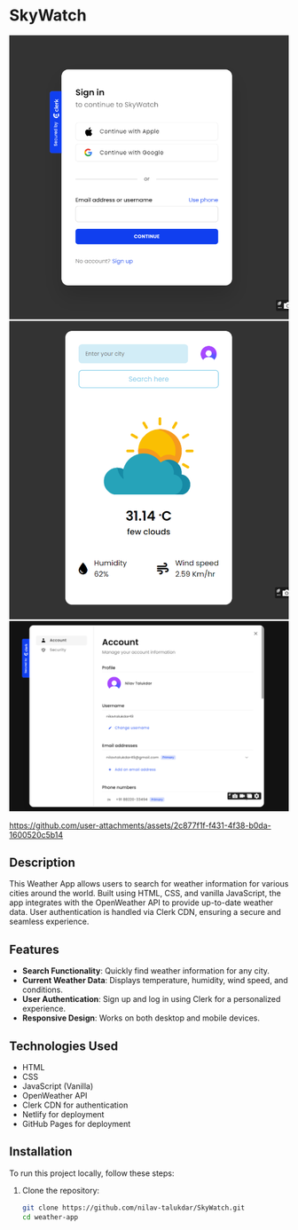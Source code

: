 # SkyWatch

![SkyWatch](auth.png)
![SkyWatch](app.png)
![SkyWatch](user.png)
 <!-- Add a screenshot of your app here -->


https://github.com/user-attachments/assets/2c877f1f-f431-4f38-b0da-1600520c5b14


## Description

This Weather App allows users to search for weather information for various cities around the world. Built using HTML, CSS, and vanilla JavaScript, the app integrates with the OpenWeather API to provide up-to-date weather data. User authentication is handled via Clerk CDN, ensuring a secure and seamless experience.

## Features

- **Search Functionality**: Quickly find weather information for any city.
- **Current Weather Data**: Displays temperature, humidity, wind speed, and conditions.
- **User Authentication**: Sign up and log in using Clerk for a personalized experience.
- **Responsive Design**: Works on both desktop and mobile devices.


## Technologies Used

- HTML
- CSS
- JavaScript (Vanilla)
- OpenWeather API
- Clerk CDN for authentication
- Netlify for deployment
- GitHub Pages for deployment

## Installation

To run this project locally, follow these steps:

1. Clone the repository:

   ```bash
   git clone https://github.com/nilav-talukdar/SkyWatch.git
   cd weather-app

